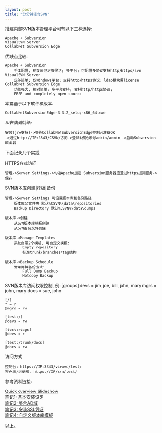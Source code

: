 ```yaml
---
layout: post
title: "分分钟走你SVN"
---
```


搭建内部SVN版本管理平台可有以下三种选择: 

	Apache + Subversion
	VisualSVN Server
	CollabNet Subversion Edge

优缺点比较: 

	Apache + Subversion
		手工配置, 稍复杂但足够灵活; 多平台; 可配置多协议支持http/https/svn
	VisualSVN Server
		足够简单; 仅Windows平台; 支持http/https协议; ldap模块需license
	CollabNet Subversion Edge
		功能强大, 相对简单; 多平台支持; 支持http/https协议;
		FREE and completely open source

本篇基于以下软件和版本: 

	CollabNetSubversionEdge-3.3.2_setup-x86_64.exe

从安装到就绪: 
	
	安装(jre支持)->等待CollabNetSubversionEdge控制台准备OK
	->通过http://IP:3343/CSVN/访问->登陆(初始账号admin/admin)->启动Subversion服务器
	
下面记录几个实践: 

HTTPS方式访问

	管理->Server Settings->勾选Apache加密 Subversion服务器应通过https提供服务->保存

SVN版本库创建|模板|备份

	管理->Server Settings 可设置版本库和备份路径
		版本库父文件夹 默认%CSVN%\data\repositories
		Backup Directory 默认%CSVN%\data\dumps
		
	版本库->创建
		从SVN版本库模板创建
		从SVN备份文件创建
	
	版本库->Manage Templates
		系统自带2个模板, 可自定义模板:
			Empty repository
			标准trunk/branches/tag结构
		
	版本库->Backup Schedule
		常用两种备份方式: 
			Full Dump Backup
			Hotcopy Backup
		
SVN版本库访问权限控制, 例: 
	[groups]
	devs = jim, joe, bill, john, mary 
	mgrs = john, mary
	docs = sue, john
		
	[/]
	* = r
	@mgrs = rw
		
	[test:/]
	@devs = rw
		
	[test:/tags]
	@devs = r
		
	[test:/trunk/docs]
	@docs = rw
访问方式
	
	控制台: https://IP:3343/viewvc/test/
	客户端/浏览器: https://IP/svn/test/
	

参考资料链接: 
>
[Quick overview Slideshow](http://www.collab.net/products/subversion/capabilities)<br>
[笔记1: 基本安装设定](http://blog.miniasp.com/post/2011/12/30/CollabNet-Subversion-Edge-Installation-Notes-Part-1-Basic.aspx)<br>
[笔记2: 整合AD域](http://blog.miniasp.com/post/2012/01/03/CollabNet-Subversion-Edge-Installation-Notes-Part-2-Active-Directory-Integration.aspx)<br>
[笔记3: 安装SSL凭证](http://blog.miniasp.com/post/2012/01/14/CollabNet-Subversion-Edge-Installation-Notes-Part-3-HTTPS-SSL-Certificate.aspx)<br>
[笔记4: 自定义版本库模板](http://blog.miniasp.com/post/2012/03/29/CollabNet-Subversion-Edge-Installation-Notes-Part-4-Repository-Template.aspx)
>

以上。